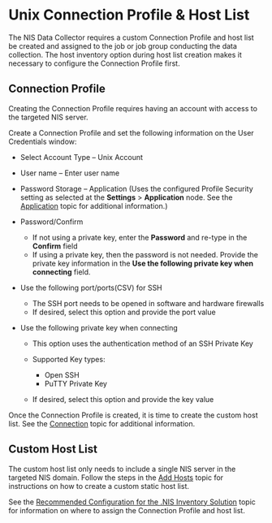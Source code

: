 # Unix Connection Profile & Host List

The NIS Data Collector requires a custom Connection Profile and host list be created and assigned to
the job or job group conducting the data collection. The host inventory option during host list
creation makes it necessary to configure the Connection Profile first.

## Connection Profile

Creating the Connection Profile requires having an account with access to the targeted NIS server.

Create a Connection Profile and set the following information on the User Credentials window:

- Select Account Type – Unix Account
- User name – Enter user name
- Password Storage – Application (Uses the configured Profile Security setting as selected at the
  **Settings** > **Application** node. See the [Application](../../settings/application/overview.md)
  topic for additional information.)
- Password/Confirm

    - If not using a private key, enter the **Password** and re-type in the **Confirm** field
    - If using a private key, then the password is not needed. Provide the private key information
      in the **Use the following private key when connecting** field.

- Use the following port/ports(CSV) for SSH

    - The SSH port needs to be opened in software and hardware firewalls
    - If desired, select this option and provide the port value

- Use the following private key when connecting

    - This option uses the authentication method of an SSH Private Key
    - Supported Key types:

        - Open SSH
        - PuTTY Private Key

    - If desired, select this option and provide the key value

Once the Connection Profile is created, it is time to create the custom host list. See the
[Connection](../../settings/connection/overview.md) topic for additional information.

## Custom Host List

The custom host list only needs to include a single NIS server in the targeted NIS domain. Follow
the steps in the [Add Hosts](../../hostmanagement/actions/add.md) topic for instructions on how to
create a custom static host list.

See the
[Recommended Configuration for the .NIS Inventory Solution](../../../solutions/nisinventory/recommended.md)
topic for information on where to assign the Connection Profile and host list.
